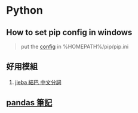# Python

## How to set pip config in windows
> put the [config](pip.ini) in %HOMEPATH%/pip/pip.ini

## 好用模組
1. [jieba 結巴 中文分詞](https://github.com/fxsjy/jieba)


## [pandas 筆記](pandas_notebook.html)
